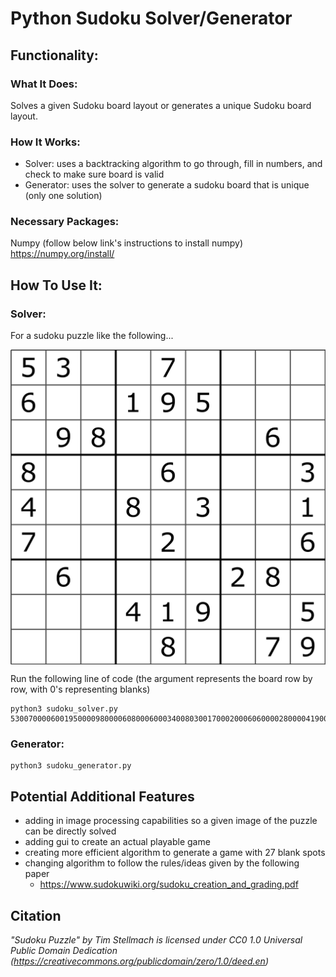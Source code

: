 # Python Sudoku Solver/Generator

## Functionality:
### What It Does:
Solves a given Sudoku board layout or generates a unique Sudoku board layout.

### How It Works:
- Solver: uses a backtracking algorithm to go through, fill in numbers, and check to make sure board is valid
- Generator: uses the solver to generate a sudoku board that is unique (only one solution)

### Necessary Packages:
Numpy (follow below link's instructions to install numpy)
https://numpy.org/install/

## How To Use It:
### Solver:
For a sudoku puzzle like the following...

<img src='sudoku_image.png' title='example image' align ="center" width='750' alt='example image' >

Run the following line of code (the argument represents the board row by row, with 0's representing blanks)
```
python3 sudoku_solver.py 530070000600195000098000060800060003400803001700020006060000280000419005000080079
```

### Generator:
```
python3 sudoku_generator.py
```

## Potential Additional Features
- adding in image processing capabilities so a given image of the puzzle can be directly solved
- adding gui to create an actual playable game
- creating more efficient algorithm to generate a game with 27 blank spots
- changing algorithm to follow the rules/ideas given by the following paper
    - https://www.sudokuwiki.org/sudoku_creation_and_grading.pdf

## Citation
*"Sudoku Puzzle" by Tim Stellmach is licensed under CC0 1.0 Universal Public Domain Dedication (https://creativecommons.org/publicdomain/zero/1.0/deed.en)*
